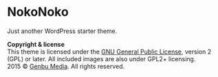 # NokoNoko
Just another WordPress starter theme.

**Copyright & license**<br />
This theme is licensed under the [GNU General Public License](http://www.gnu.org/licenses/old-licenses/gpl-2.0.html), version 2 (GPL) or later.
All included images are also under GPL2+ licensing.<br />
2015 © [Genbu Media](http://genbu.me/). All rights reserved.